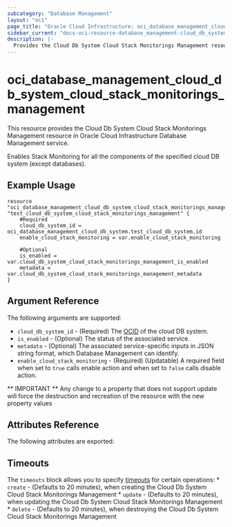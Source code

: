 ```yaml
---
subcategory: "Database Management"
layout: "oci"
page_title: "Oracle Cloud Infrastructure: oci_database_management_cloud_db_system_cloud_stack_monitorings_management"
sidebar_current: "docs-oci-resource-database_management-cloud_db_system_cloud_stack_monitorings_management"
description: |-
  Provides the Cloud Db System Cloud Stack Monitorings Management resource in Oracle Cloud Infrastructure Database Management service
---
```


# oci_database_management_cloud_db_system_cloud_stack_monitorings_management
This resource provides the Cloud Db System Cloud Stack Monitorings Management resource in Oracle Cloud Infrastructure Database Management service.

Enables Stack Monitoring for all the components of the specified
cloud DB system (except databases).


## Example Usage

```hcl
resource "oci_database_management_cloud_db_system_cloud_stack_monitorings_management" "test_cloud_db_system_cloud_stack_monitorings_management" {
	#Required
	cloud_db_system_id = oci_database_management_cloud_db_system.test_cloud_db_system.id
	enable_cloud_stack_monitoring = var.enable_cloud_stack_monitoring

	#Optional
	is_enabled = var.cloud_db_system_cloud_stack_monitorings_management_is_enabled
	metadata = var.cloud_db_system_cloud_stack_monitorings_management_metadata
}
```

## Argument Reference

The following arguments are supported:

* `cloud_db_system_id` - (Required) The [OCID](https://docs.cloud.oracle.com/iaas/Content/General/Concepts/identifiers.htm) of the cloud DB system.
* `is_enabled` - (Optional) The status of the associated service.
* `metadata` - (Optional) The associated service-specific inputs in JSON string format, which Database Management can identify.
* `enable_cloud_stack_monitoring` - (Required) (Updatable) A required field when set to `true` calls enable action and when set to `false` calls disable action.


** IMPORTANT **
Any change to a property that does not support update will force the destruction and recreation of the resource with the new property values

## Attributes Reference

The following attributes are exported:


## Timeouts

The `timeouts` block allows you to specify [timeouts](https://registry.terraform.io/providers/oracle/oci/latest/docs/guides/changing_timeouts) for certain operations:
	* `create` - (Defaults to 20 minutes), when creating the Cloud Db System Cloud Stack Monitorings Management
	* `update` - (Defaults to 20 minutes), when updating the Cloud Db System Cloud Stack Monitorings Management
	* `delete` - (Defaults to 20 minutes), when destroying the Cloud Db System Cloud Stack Monitorings Management
